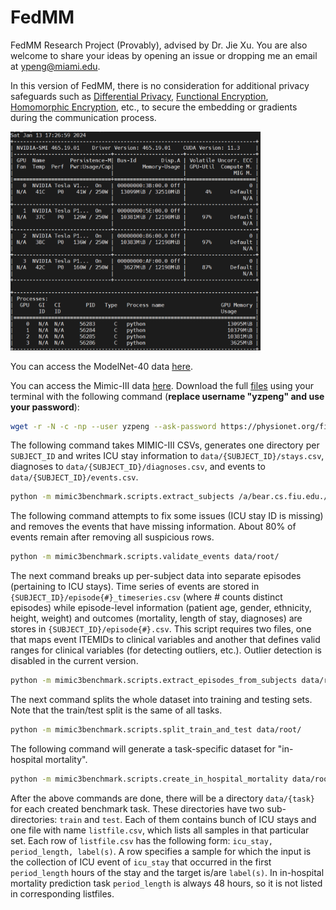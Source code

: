# FedMM
FedMM Research Project (Provably), advised by Dr. Jie Xu. You are also welcome to share your ideas by opening an issue or dropping me an email at [ypeng@miami.edu](mailto:ypeng@miami.edu).

In this version of FedMM, there is no consideration for additional privacy safeguards such as [Differential Privacy](https://en.wikipedia.org/wiki/Differential_privacy), [Functional Encryption](https://en.wikipedia.org/wiki/Functional_encryption), [Homomorphic Encryption](https://en.wikipedia.org/wiki/Homomorphic_encryption), etc., to secure the embedding or gradients during the communication process.

<img src="fig/memory.jpg" width="400">

You can access the ModelNet-40 data [here](https://modelnet.cs.princeton.edu/).

You can access the Mimic-III data [here](https://physionet.org/content/mimiciii-demo/1.4/). Download the full [files](https://physionet.org/content/mimiciii/1.4/) using your terminal with the following command (**replace username "yzpeng" and use your password**):

```bash
wget -r -N -c -np --user yzpeng --ask-password https://physionet.org/files/mimiciii/1.4/
```

<!-- Please note that although MIMIC-III is a public data set, when it comes to medical privacy information, you still need to complete a brief online course to download the raw files. Detailed data requirements can be found [here](https://physionet.org/content/mimiciii/1.4/). -->

The following command takes MIMIC-III CSVs, generates one directory per `SUBJECT_ID` and writes ICU stay information to `data/{SUBJECT_ID}/stays.csv`, diagnoses to `data/{SUBJECT_ID}/diagnoses.csv`, and events to `data/{SUBJECT_ID}/events.csv`. 
```bash
python -m mimic3benchmark.scripts.extract_subjects /a/bear.cs.fiu.edu./disk/bear-c/users/rxm1351/yz/0108fedmm/mimic3-benchmarks/physionet.org/files/mimiciii/1.4/ data/root/
```

The following command attempts to fix some issues (ICU stay ID is missing) and removes the events that have missing information. About 80% of events remain after removing all suspicious rows.

```bash
python -m mimic3benchmark.scripts.validate_events data/root/
```

The next command breaks up per-subject data into separate episodes (pertaining to ICU stays). Time series of events are stored in ```{SUBJECT_ID}/episode{#}_timeseries.csv``` (where # counts distinct episodes) while episode-level information (patient age, gender, ethnicity, height, weight) and outcomes (mortality, length of stay, diagnoses) are stores in ```{SUBJECT_ID}/episode{#}.csv```. This script requires two files, one that maps event ITEMIDs to clinical variables and another that defines valid ranges for clinical variables (for detecting outliers, etc.). Outlier detection is disabled in the current version.

```bash
python -m mimic3benchmark.scripts.extract_episodes_from_subjects data/root/
```

The next command splits the whole dataset into training and testing sets. Note that the train/test split is the same of all tasks.

```bash
python -m mimic3benchmark.scripts.split_train_and_test data/root/
```
	
The following command will generate a task-specific dataset for "in-hospital mortality".

```bash
python -m mimic3benchmark.scripts.create_in_hospital_mortality data/root/ data/in-hospital-mortality/
```

After the above commands are done, there will be a directory `data/{task}` for each created benchmark task.
These directories have two sub-directories: `train` and `test`.
Each of them contains bunch of ICU stays and one file with name `listfile.csv`, which lists all samples in that particular set.
Each row of `listfile.csv` has the following form: `icu_stay, period_length, label(s)`.
A row specifies a sample for which the input is the collection of ICU event of `icu_stay` that occurred in the first `period_length` hours of the stay and the target is/are `label(s)`.
In in-hospital mortality prediction task `period_length` is always 48 hours, so it is not listed in corresponding listfiles.
